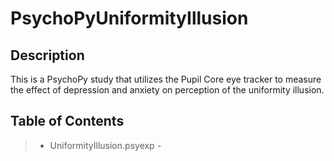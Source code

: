 # PsychoPyUniformityIllusion

## Description
This is a PsychoPy study that utilizes the Pupil Core eye tracker to measure the effect of depression and anxiety on perception of the uniformity illusion. 

## Table of Contents
> - UniformityIllusion.psyexp -
